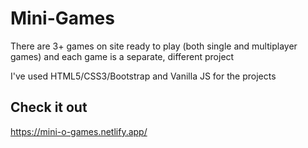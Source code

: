 # Mini-Games
There are 3+ games on site ready to play (both single and multiplayer games) and each game is a separate, different project

I've used HTML5/CSS3/Bootstrap and Vanilla JS for the projects

## Check it out
https://mini-o-games.netlify.app/
